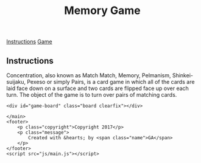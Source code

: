 <!DOCTYPE html>
<html>
<head>
	<link rel="stylesheet" type="text/css" href="css/style.css">
	<link href="https://fonts.googleapis.com/css?family=Raleway&display=swap" rel="stylesheet">
	<title>Memory Card Game</title>
</head>
<body>
	<header>
	<h1>Memory Game</h1>
	</header>
		<nav>
		<a href="#">Instructions</a>
		<a href="#">Game</a>
		</nav>
	<main>	
	<h2>Instructions</h2>
	<p>Concentration, also known as Match Match, Memory, Pelmanism, Shinkei-suijaku, Pexeso or simply Pairs, is a card game in which all of the cards are laid face down on a surface and two cards are flipped face up over each turn. The object of the game is to turn over pairs of matching cards.</p>	

	<div id="game-board" class="board clearfix"></div>

	</main>
	<footer>
		<p class="copyright">Copyright 2017</p>
		<p class="message">
			Created with &hearts; by <span class="name">GA</span>
		</p>
	</footer>
	<script src="js/main.js"></script>
</body>
</html>
